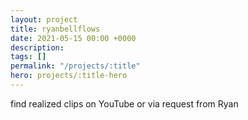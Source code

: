 ```yaml
---
layout: project
title: ryanbellflows
date: 2021-05-15 00:00 +0000
description:
tags: []
permalink: "/projects/:title"
hero: projects/:title-hero
---
```


find realized clips on YouTube or via request from Ryan